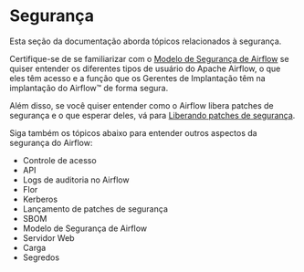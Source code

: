 # Segurança

Esta seção da documentação aborda tópicos relacionados à segurança.

Certifique-se de se familiarizar com o [Modelo de Segurança de Airflow](https://airflow.apache.org/docs/apache-airflow/stable/security/security_model.html) se quiser entender os diferentes tipos de usuário do Apache Airflow, o que eles têm acesso e a função que os Gerentes de Implantação têm na implantação do Airflow™ de forma segura.

Além disso, se você quiser entender como o Airflow libera patches de segurança e o que esperar deles, vá para [Liberando patches de segurança](https://airflow.apache.org/docs/apache-airflow/stable/security/releasing_security_patches.html).

Siga também os tópicos abaixo para entender outros aspectos da segurança do Airflow:

* Controle de acesso
* API
* Logs de auditoria no Airflow
* Flor
* Kerberos
* Lançamento de patches de segurança
* SBOM
* Modelo de Segurança de Airflow
* Servidor Web
* Carga
* Segredos